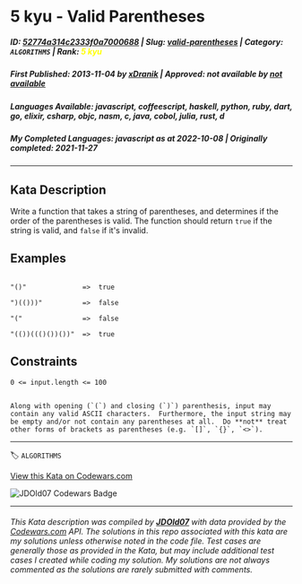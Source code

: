 # 5 kyu - Valid Parentheses

##### **ID**: [52774a314c2333f0a7000688](https://www.codewars.com/kata/52774a314c2333f0a7000688) | **Slug**: [valid-parentheses](https://www.codewars.com/kata/52774a314c2333f0a7000688) | **Category**: `ALGORITHMS` | **Rank**: <span style="color:yellow">5 kyu</span>

##### **First Published**: 2013-11-04 ***by*** [xDranik](https://www.codewars.com/users/xDranik) | **Approved**: *not available* ***by*** [*not available*](*https://www.codewars.com*)

##### **Languages Available**: javascript, coffeescript, haskell, python, ruby, dart, go, elixir, csharp, objc, nasm, c, java, cobol, julia, rust, d

##### **My Completed Languages**: javascript ***as at*** 2022-10-08 | **Originally completed**: 2021-11-27

---

## Kata Description


Write a function that takes a string of parentheses, and determines if the order of the parentheses is valid. The function should return `true` if the string is valid, and `false` if it's invalid.



## Examples



```

"()"              =>  true

")(()))"          =>  false

"("               =>  false

"(())((()())())"  =>  true

```



## Constraints



`0 <= input.length <= 100`



~~~if-not:javascript,go,cobol

Along with opening (`(`) and closing (`)`) parenthesis, input may contain any valid ASCII characters.  Furthermore, the input string may be empty and/or not contain any parentheses at all.  Do **not** treat other forms of brackets as parentheses (e.g. `[]`, `{}`, `<>`).

~~~



---


🏷 `ALGORITHMS`


[View this Kata on Codewars.com](https://www.codewars.com/kata/52774a314c2333f0a7000688)

![](https://www.codewars.com/users/jdold07/badges/large "JDOld07 Codewars Badge")

---

###### *This Kata description was compiled by [**JDOld07**](https://tpstech.dev) with data provided by the [Codewars.com](https://www.codewars.com) API.  The solutions in this repo associated with this kata are my solutions unless otherwise noted in the code file.  Test cases are generally those as provided in the Kata, but may include additional test cases I created while coding my solution.  My solutions are not always commented as the solutions are rarely submitted with comments.*

